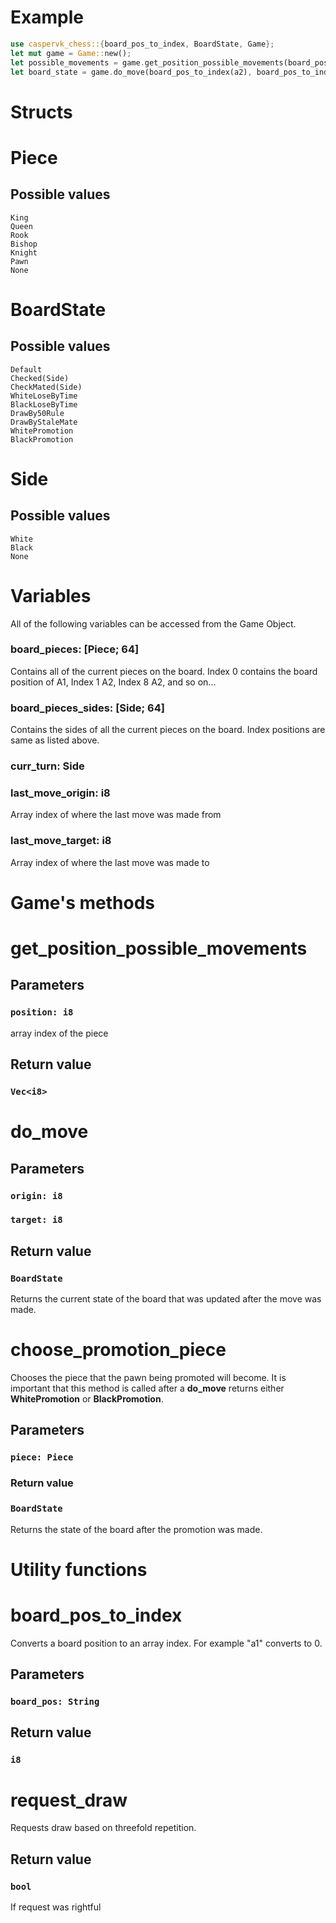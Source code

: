 # **Example**
```rust
use caspervk_chess::{board_pos_to_index, BoardState, Game};
let mut game = Game::new();
let possible_movements = game.get_position_possible_movements(board_pos_to_index(a2));
let board_state = game.do_move(board_pos_to_index(a2), board_pos_to_index(a4));
```
# **Structs**

# **Piece**
## **Possible values**
    King
    Queen
    Rook
    Bishop
    Knight
    Pawn
    None
# **BoardState**
## **Possible values**
    Default
    Checked(Side)
    CheckMated(Side)
    WhiteLoseByTime
    BlackLoseByTime
    DrawBy50Rule
    DrawByStaleMate
    WhitePromotion
    BlackPromotion
# **Side**
## **Possible values**
    White
    Black
    None
# **Variables**
All of the following variables can be accessed from the Game Object.
### **board_pieces: [Piece; 64]**
Contains all of the current pieces on the board. Index 0 contains the board position of A1, Index 1 A2, Index 8 A2, and so on...
### **board_pieces_sides: [Side; 64]**
Contains the sides of all the current pieces on the board. Index positions are same as listed above.
### **curr_turn: Side**
### **last_move_origin: i8** 
Array index of where the last move was made from
### **last_move_target: i8**
Array index of where the last move was made to

# **Game's methods**
# **get_position_possible_movements**
## **Parameters**
### ```position: i8```
array index of the piece
## **Return value**
###  ```Vec<i8>```
# **do_move**
## **Parameters**
### ```origin: i8```
### ```target: i8```
## **Return value**
###  ```BoardState```
Returns the current state of the board that was updated after the move was made.
# **choose_promotion_piece**
Chooses the piece that the pawn being promoted will become. It is important that this method is called after a **do_move** returns either **WhitePromotion** or **BlackPromotion**.
## **Parameters**

### ```piece: Piece```
### **Return value**
### ```BoardState```
Returns the state of the board after the promotion was made.
# **Utility functions**
# **board_pos_to_index** 
Converts a board position to an array index. For example "a1" converts to 0.
## **Parameters**
### ```board_pos: String```
## **Return value**
### ```i8```
# **request_draw**
Requests draw based on threefold repetition.
## **Return value**
### ```bool```
If request was rightful
